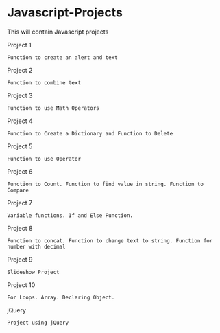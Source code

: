 # Javascript-Projects

This will contain Javascript projects

Project 1

    Function to create an alert and text

Project 2

    Function to combine text

Project 3

    Function to use Math Operators

Project 4

    Function to Create a Dictionary and Function to Delete

Project 5

    Function to use Operator

Project 6

    Function to Count. Function to find value in string. Function to Compare

Project 7

    Variable functions. If and Else Function. 

Project 8

    Function to concat. Function to change text to string. Function for number with decimal

Project 9

    Slideshow Project

Project 10

    For Loops. Array. Declaring Object.

jQuery

    Project using jQuery


 

